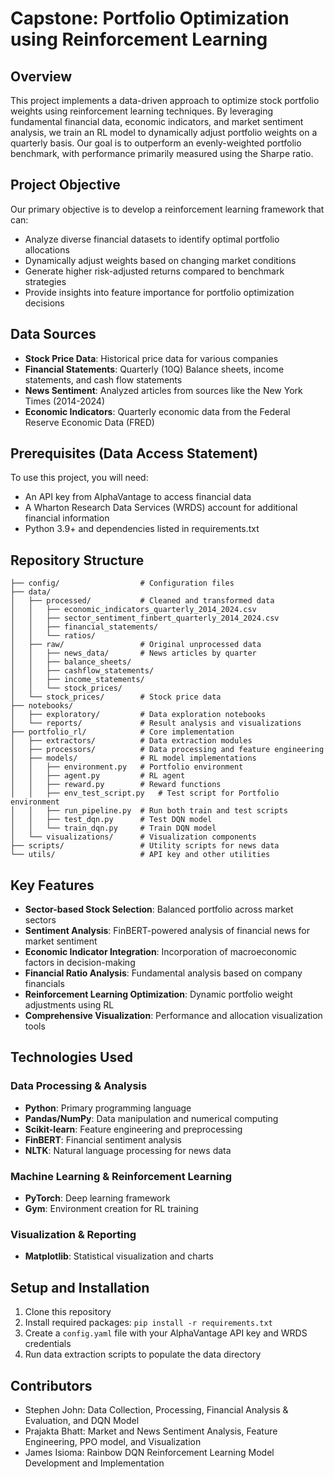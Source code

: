 # Capstone: Portfolio Optimization using Reinforcement Learning

## Overview
This project implements a data-driven approach to optimize stock portfolio weights using reinforcement learning techniques. By leveraging fundamental financial data, economic indicators, and market sentiment analysis, we train an RL model to dynamically adjust portfolio weights on a quarterly basis. Our goal is to outperform an evenly-weighted portfolio benchmark, with performance primarily measured using the Sharpe ratio.

## Project Objective
Our primary objective is to develop a reinforcement learning framework that can:
- Analyze diverse financial datasets to identify optimal portfolio allocations
- Dynamically adjust weights based on changing market conditions
- Generate higher risk-adjusted returns compared to benchmark strategies
- Provide insights into feature importance for portfolio optimization decisions

## Data Sources

- **Stock Price Data**: Historical price data for various companies
- **Financial Statements**: Quarterly (10Q) Balance sheets, income statements, and cash flow statements
- **News Sentiment**: Analyzed articles from sources like the New York Times (2014-2024)
- **Economic Indicators**: Quarterly economic data from the Federal Reserve Economic Data (FRED)

## Prerequisites (Data Access Statement)

To use this project, you will need:
- An API key from AlphaVantage to access financial data
- A Wharton Research Data Services (WRDS) account for additional financial information
- Python 3.9+ and dependencies listed in requirements.txt

## Repository Structure

```
├── config/                  # Configuration files
├── data/
│   ├── processed/           # Cleaned and transformed data
│   │   ├── economic_indicators_quarterly_2014_2024.csv
│   │   ├── sector_sentiment_finbert_quarterly_2014_2024.csv
│   │   ├── financial_statements/
│   │   └── ratios/
│   ├── raw/                 # Original unprocessed data
│   │   ├── news_data/       # News articles by quarter
│   │   ├── balance_sheets/
│   │   ├── cashflow_statements/
│   │   ├── income_statements/
│   │   └── stock_prices/
│   └── stock_prices/        # Stock price data
├── notebooks/
│   ├── exploratory/         # Data exploration notebooks
│   └── reports/             # Result analysis and visualizations
├── portfolio_rl/            # Core implementation
│   ├── extractors/          # Data extraction modules
│   ├── processors/          # Data processing and feature engineering
│   ├── models/              # RL model implementations
│   │   ├── environment.py   # Portfolio environment
│   │   ├── agent.py         # RL agent
│   │   ├── reward.py        # Reward functions
│   │   ├── env_test_script.py   # Test script for Portfolio environment
│   │   ├── run_pipeline.py  # Run both train and test scripts
│   │   ├── test_dqn.py      # Test DQN model
│   │   └── train_dqn.py     # Train DQN model
│   └── visualizations/      # Visualization components
├── scripts/                 # Utility scripts for news data
└── utils/                   # API key and other utilities
```

## Key Features

- **Sector-based Stock Selection**: Balanced portfolio across market sectors
- **Sentiment Analysis**: FinBERT-powered analysis of financial news for market sentiment
- **Economic Indicator Integration**: Incorporation of macroeconomic factors in decision-making
- **Financial Ratio Analysis**: Fundamental analysis based on company financials
- **Reinforcement Learning Optimization**: Dynamic portfolio weight adjustments using RL
- **Comprehensive Visualization**: Performance and allocation visualization tools

## Technologies Used

### Data Processing & Analysis
- **Python**: Primary programming language
- **Pandas/NumPy**: Data manipulation and numerical computing
- **Scikit-learn**: Feature engineering and preprocessing
- **FinBERT**: Financial sentiment analysis
- **NLTK**: Natural language processing for news data

### Machine Learning & Reinforcement Learning
- **PyTorch**: Deep learning framework
- **Gym**: Environment creation for RL training

### Visualization & Reporting
- **Matplotlib**: Statistical visualization and charts

## Setup and Installation

1. Clone this repository
2. Install required packages: `pip install -r requirements.txt`
3. Create a `config.yaml` file with your AlphaVantage API key and WRDS credentials
4. Run data extraction scripts to populate the data directory

## Contributors
- Stephen John: Data Collection, Processing, Financial Analysis & Evaluation, and DQN Model
- Prajakta Bhatt: Market and News Sentiment Analysis, Feature Engineering, PPO model, and Visualization
- James Isioma: Rainbow DQN Reinforcement Learning Model Development and Implementation